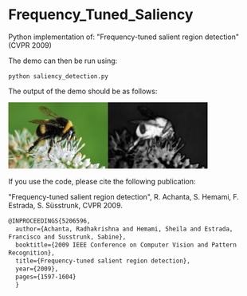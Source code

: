 # Frequency_Tuned_Saliency
Python implementation of: "Frequency-tuned salient region detection" (CVPR 2009)

The demo can then be run using:
```
python saliency_detection.py
```
The output of the demo should be as follows:

<p float="center">
  <img src="https://github.com/IVRL/Frequency_Tuned_Saliency/blob/main/bee_sal.png" width="400" />
</p>

If you use the code, please cite the following publication:

"Frequency-tuned salient region detection", R. Achanta, S. Hemami, F. Estrada, S. Süsstrunk, CVPR 2009.

```
@INPROCEEDINGS{5206596,
  author={Achanta, Radhakrishna and Hemami, Sheila and Estrada, Francisco and Susstrunk, Sabine},
  booktitle={2009 IEEE Conference on Computer Vision and Pattern Recognition}, 
  title={Frequency-tuned salient region detection}, 
  year={2009},
  pages={1597-1604}
  }
```
